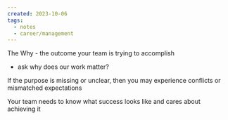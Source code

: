 ```yaml
---
created: 2023-10-06
tags:
  - notes
  - career/management
---
```



The Why - the outcome your team is trying to accomplish

- ask why does our work matter?

If the purpose is missing or unclear, then you may experience conflicts or mismatched expectations

Your team needs to know what success looks like and cares about achieving it